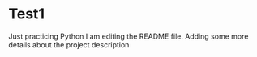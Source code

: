 # Test1
Just practicing Python
I am editing the README file. Adding some more details about the project description
